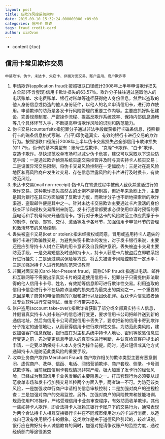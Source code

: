 ```yaml
---
layout: post
title: 反欺诈风控系统架构
date: 2015-09-10 15:32:24.000000000 +09:00
categories: 信用卡 欺诈
tags: fraud credit-card
author: xiaOvan
---
```


* content
{:toc}

## 信用卡常见欺诈交易

    申请欺诈、伪卡、未达卡、失窃卡、非面对面交易、账户盗用、商户欺诈等

1. 申请欺诈(application fraud):按照银联口径统计2008年上半年申请欺诈损失占全部(不含套现)信用卡欺诈损失的63.57％。欺诈分子往往通过盗取他人的电话账单、水电费账单、银行对账单等途径获得他人身份信息，然后以盗取的他人身份信息或伪造的他人身份证件，以他人的名义申请信用卡，进行欺诈使用。申请欺诈的防范是各发卡行风险管理的重要工作内容。主要应抓好队伍建设、完善规章制度、严密操作流程、提高反欺诈系统效率、保持内部信息通畅等几个具体环节入手，不断提高申请欺诈风险的识别和防范能力。
2. 伪卡交易(counterfeit):指犯罪分子通过非法手段截获银行卡磁条信息，按照银行卡的磁条信息格式写磁、凸(平)印伪造真实、有效的银行卡进行交易的欺诈行为。按照银联口径统计2008年上半年伪卡交易损失占全部信用卡欺诈损失的11.7％。伪卡的基本类型有：账号生成欺诈、“克隆”卡欺诈、“白卡”欺诈、变造卡欺诈。尽快规范收单市场可以减少伪卡危害，建议可以采取以下这些防范手段：一是通过欺诈侦测系统实施交易控管并及时与真实持卡人核实交易；二是设置异常交易限制，将伪卡交易风险控制在一定幅度内；三是对在高风险地区和高风险商户发生过交易、存在信息泄露风险的卡片进行及时换卡，有效防范风险。
3. 未达卡交易(mail non-receipt):指卡片在寄送过程中被他人截获并激活进行的欺诈交易。这种欺诈损失虽然占的比例不是特别高，但近年来急剧上升，主要是因为银行在其它方面加强了反欺诈力度，而欺诈分子也不断地探索新的欺诈渠道，盗取邮件便是其中之一。针对未达卡交易欺诈主要通过卡片激活的身份核查环节和授权交易限制来防范。发卡行通常都要求必须使用申请时预留的家庭电话和手机号码来开通信用卡。银行对于未达卡的风险防范工作应贯穿于卡的制作、保管、邮寄、交付、激活等发卡各环节，加强信用卡申领环节的管理和激活环节的风险控制。
4. 丢失被盗卡交易(lost or stolen):指未经授权或同意，冒用或盗用持卡人遗失的银行卡进行欺骗性交易。为避免失窃卡欺诈的发生，对于发卡银行来说，主要还是应引导持卡人树立正确的用卡意识及自我保护意识。丢失被盗卡交易主要防范手段，一是交易短信及时通知持卡人，持卡人获悉卡片被盗后立即联系银行进行挂失；二是通过购买保险等方式，将丢失被盗卡风险控制在一定水平；三是加强对持卡人进行风险防范常识教育
5. 非面对面交易(Card-Nor-Present fraud，简称CNP fraud):指通过电话、邮件和互联网等不需要出示真实卡片的渠道使用信用卡，犯罪分子只需提供非法取得的他人信用卡卡号、姓名，有效期等信息即可进行欺诈性交易。利用盗取的信用卡信息进行卡不在场欺诈造成的损失成为最突出的类别之一，一个重要的原因是电子商务和电话商务的兴起和盛行以及团伙犯罪。截获卡片信息或者通过专业软件进行交易测试，给发卡行带来损失。
6. 账户盗用(account take-over):指欺诈者获取了部分或全部真实持卡人信息，并假冒真实持卡人对卡账户的信息进行变更，要求信用卡公司把邮件送到新的通信地址，然后向信用卡公司谎报信用卡丢失了，要求把新的信用卡寄到欺诈分子指定的通信地址，从而获得信用卡进行欺诈性交易。为防范此类风险，建议加强客户信息保密，银行应在对主机系统中持卡人地址、密码等敏感信息进行变更之前，先对变更信息申请人的真实性进行判断，并认真检查客户提出的申请，一定要以确保持卡人本人身份为操作前提。同时，通过短信或其他方式通知持卡人是防范此类风险的重要手段。
7. 收单业务商户欺诈(Merchant Fraud):商户欺诈相关的欺诈类型主要有恶意倒闭、虚假商户、洗单、信函、电话、网络营销欺诈、商户套现、侧录、卡号测试欺诈等。当前我国信用卡套现情况非常严峻，极大加重了发卡行的经营风险，已经成为我国信用卡业务发展的主要隐患之一。打击套现行为必须要从规范收单市场和发卡行加强交易监控两个方面入手，两者缺一不可。为防范该类风险，一是加强收单行商户申请相关信息审核控制；二是加强对商户的巡视检查；三是加强对商户的交易监控。另外，加强对商户的风险教育和技能培训，规范使用POS操作，严格受理信用卡业务审查程序，有效防范收单欺诈。其他一些如持卡人欺诈，即合法持卡人抵赖其银行卡账户下的交易行为，通常表现为两个合法持卡人相互交换银行卡并在不同城市使用对方的卡进行消费，以造成自己没有使用银行卡的假象。这类欺诈是由于道德风险引起的，较难识别，银行应在做好持卡人诚信教育的同时，加强对提请争议账户的监控力度，通过经侦部门等途径追查

